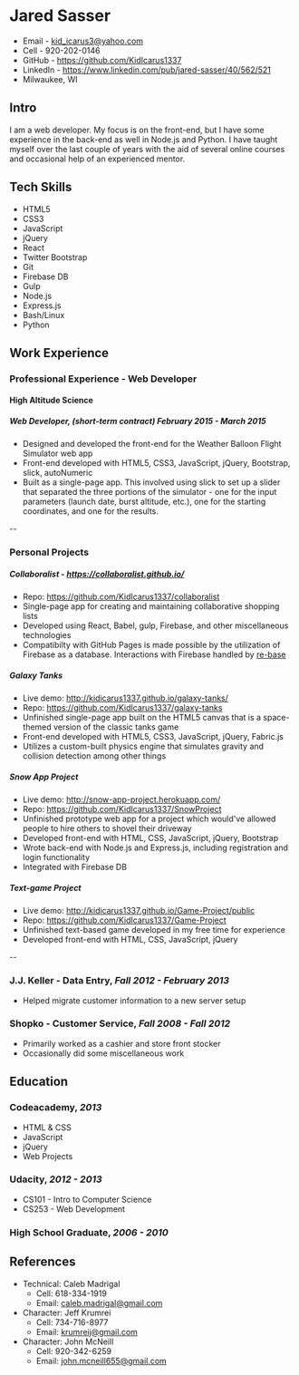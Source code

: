 # Jared Sasser

* Email - kid_icarus3@yahoo.com
* Cell - 920-202-0146
* GitHub - <https://github.com/KidIcarus1337>
* LinkedIn - <https://www.linkedin.com/pub/jared-sasser/40/562/521>
* Milwaukee, WI

## Intro

I am a web developer. My focus is on the front-end, but I have some experience in the back-end as well in Node.js and Python. I have taught myself over the last couple of years with the aid of several online courses and occasional help of an experienced mentor.

## Tech Skills

* HTML5
* CSS3
* JavaScript
* jQuery
* React
* Twitter Bootstrap
* Git
* Firebase DB
* Gulp
* Node.js
* Express.js
* Bash/Linux
* Python

## Work Experience

### Professional Experience - Web Developer

#### High Altitude Science

##### Web Developer, *(short-term contract) February 2015 - March 2015*

* Designed and developed the front-end for the Weather Balloon Flight Simulator web app
* Front-end developed with HTML5, CSS3, JavaScript, jQuery, Bootstrap, slick, autoNumeric
* Built as a single-page app. This involved using slick to set up a slider that separated the three portions of the simulator - one for the input parameters (launch date, burst altitude, etc.), one for the starting coordinates, and one for the results.

--

### Personal Projects

##### Collaboralist - <https://collaboralist.github.io/>

* Repo: <https://github.com/KidIcarus1337/collaboralist>
* Single-page app for creating and maintaining collaborative shopping lists
* Developed using React, Babel, gulp, Firebase, and other miscellaneous technologies
* Compatibilty with GitHub Pages is made possible by the utilization of Firebase as a database. Interactions with Firebase handled by [re-base](https://github.com/tylermcginnis/re-base)

##### Galaxy Tanks

* Live demo: <http://kidicarus1337.github.io/galaxy-tanks/>
* Repo: <https://github.com/KidIcarus1337/galaxy-tanks>
* Unfinished single-page app built on the HTML5 canvas that is a space-themed version of the classic tanks game
* Front-end developed with HTML5, CSS3, JavaScript, jQuery, Fabric.js
* Utilizes a custom-built physics engine that simulates gravity and collision detection among other things

##### Snow App Project

* Live demo: <http://snow-app-project.herokuapp.com/>
* Repo: <https://github.com/KidIcarus1337/SnowProject>
* Unfinished prototype web app for a project which would've allowed people to hire others to shovel their driveway
* Developed front-end with HTML, CSS, JavaScript, jQuery, Bootstrap
* Wrote back-end with Node.js and Express.js, including registration and login functionality
* Integrated with Firebase DB

##### Text-game Project

* Live demo: <http://kidicarus1337.github.io/Game-Project/public>
* Repo: <https://github.com/KidIcarus1337/Game-Project>
* Unfinished text-based game developed in my free time for experience
* Developed front-end with HTML, CSS, JavaScript, jQuery

--

### J.J. Keller - Data Entry, *Fall 2012 - February 2013*

* Helped migrate customer information to a new server setup

### Shopko - Customer Service, *Fall 2008 - Fall 2012*

* Primarily worked as a cashier and store front stocker
* Occasionally did some miscellaneous work

## Education

### Codeacademy, *2013*

* HTML & CSS
* JavaScript
* jQuery
* Web Projects

### Udacity, *2012 - 2013*

* CS101 - Intro to Computer Science
* CS253 - Web Development

### High School Graduate, *2006 - 2010*

## References
* Technical: Caleb Madrigal
    - Cell: 618-334-1919
    - Email: caleb.madrigal@gmail.com
* Character: Jeff Krumrei
    - Cell: 734-716-8977
    - Email: krumreij@gmail.com
* Character: John McNeill
    - Cell: 920-342-6259
    - Email: john.mcneill655@gmail.com